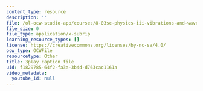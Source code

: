 ```yaml
---
content_type: resource
description: ''
file: /ol-ocw-studio-app/courses/8-03sc-physics-iii-vibrations-and-waves-fall-2016/f182978564f2fa3a3b4dd763cac1161a_QxemLb8-5AA.srt
file_size: 0
file_type: application/x-subrip
learning_resource_types: []
license: https://creativecommons.org/licenses/by-nc-sa/4.0/
ocw_type: OCWFile
resourcetype: Other
title: 3play caption file
uid: f1829785-64f2-fa3a-3b4d-d763cac1161a
video_metadata:
  youtube_id: null
---
```

